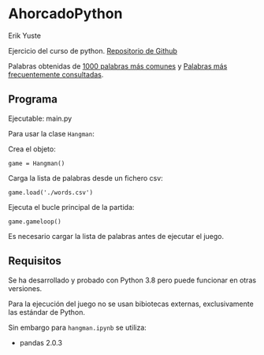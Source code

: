 
# AhorcadoPython
Erik Yuste

Ejercicio del curso de python.
[Repositorio de Github](https://github.com/eyuste-FS/AhorcadoPython)

Palabras obtenidas de
[1000 palabras más comunes](https://corpus.rae.es/frec/1000_formas.TXT) y
[Palabras más frecuentemente consultadas](https://www.rae.es/sites/default/files/Palabras_consultadas_diccionario_en_linea.pdf).

## Programa

Ejecutable: main.py

Para usar la clase ```Hangman```:

Crea el objeto:
```
game = Hangman()
```

Carga la lista de palabras desde un fichero csv:
```
game.load('./words.csv')
```

Ejecuta el bucle principal de la partida:
```
game.gameloop()
```

Es necesario cargar la lista de palabras antes de ejecutar el juego.

## Requisitos

Se ha desarrollado y probado con Python 3.8 pero puede funcionar en otras
versiones.

Para la ejecución del juego no se usan bibiotecas externas, exclusivamente las estándar de Python.

Sin embargo para ```hangman.ipynb``` se utiliza:
- pandas 2.0.3
